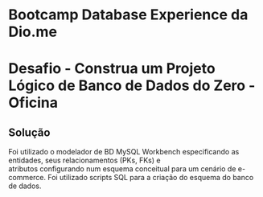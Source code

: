 # Bootcamp Database Experience da Dio.me
# Desafio - Construa um Projeto Lógico de Banco de Dados do Zero - Oficina

## Solução
Foi utilizado o modelador de BD MySQL Workbench especificando as entidades, seus relacionamentos (PKs, FKs) e   
atributos configurando num esquema conceitual para um cenário de e-commerce.
Foi utilizado scripts SQL para a criação do esquema do banco de dados.



